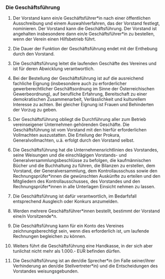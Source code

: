 ### Die Geschäftsführung

1. Der Vorstand kann ein/e Geschäftsführer\*in nach einer öffentlichen Ausschreibung und einem Auswahlverfahren, das der Vorstand festlegt, nominieren. Der Vorstand kann die Geschäftsführung. Der Vorstand ist angehalten insbesondere dann ein/e Geschäftsführer\*in zu bestellen, wenn der Verein einen Hilfsbetrieb führt.

2. Die Dauer der Funktion der Geschäftsführung endet mit der Enthebung durch den Vorstand.

3. Die Geschäftsführung leitet die laufenden Geschäfte des Vereines und ist für deren Abwicklung verantwortlich.

4. Bei der Bestellung der Geschäftsführung ist auf die ausreichend fachliche Eignung (insbesondere auch zu erforderlicher gewerberechtlicher Geschäftsordnung im Sinne der Österreichischen Gewerbeordnung), auf berufliche Erfahrung, Bereitschaft zu einer demokratischen Zusammenarbeit, Verlässlichkeit und kulturellem Interesse zu achten. Bei gleicher Eignung ist Frauen und Behinderten der Vorzug zu geben.

5. Der Geschäftsführung obliegt die Durchführung aller zum Betrieb vereinseigener Unternehmen gehörenden Geschäfte. Die Geschäftsführung ist vom Vorstand mit den hierfür erforderlichen Vollmachten auszustatten. Die Erteilung der Prokura, Generalvollmachten, u.ä. erfolgt durch den Vorstand selbst.

6. Die Geschäftsführung hat die Unternehmensrichtlinien des Vorstandes, seine Weisungen und die einschlägigen Vorstands- und Generalversammlungsbeschlüsse zu befolgen, die kaufmännischen Bücher und die Buchhaltung zu führen, die Bilanzen zu erstellen, dem Vorstand, der Generalversammlung, dem Kontrollausschuss sowie den Rechnungsprüfer\*innen die gewünschten Auskünfte zu erteilen und den Mitgliedern des Kontrollausschusses, des Vorstandes und den Rechnungsprüfer\*innen in alle Unterlagen Einsicht nehmen zu lassen.

7. Die Geschäftsführung ist dafür verantwortlich, im Bedarfsfall entsprechend Ausgleich oder Konkurs anzumelden.

8. Werden mehrere Geschäftsführer\*innen bestellt, bestimmt der Vorstand eine/n Vorsitzende\*n.

9. Die Geschäftsführung kann für ein Konto des Vereines zeichnungsberechtigt sein, wenn dies erforderlich ist, um laufende Rechnungen begleichen zu können.

10. Weiters führt die Geschäftsführung eine Handkasse, in der sich aber tunlichst nicht mehr als 1.000.- EUR befinden dürfen.

11. Die Geschäftsführung ist an den/die Sprecher\*in (im Falle seiner/ihrer Verhinderung an den/die Stellvertreter\*in) und die Entscheidungen des Vorstandes weisungsgebunden.
